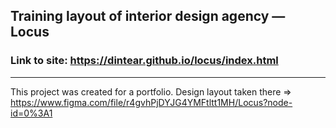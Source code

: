 ## Training layout of interior design agency — Locus
### Link to site: https://dintear.github.io/locus/index.html
---

This project was created for a portfolio. Design layout taken there => https://www.figma.com/file/r4gvhPjDYJG4YMFtltt1MH/Locus?node-id=0%3A1 